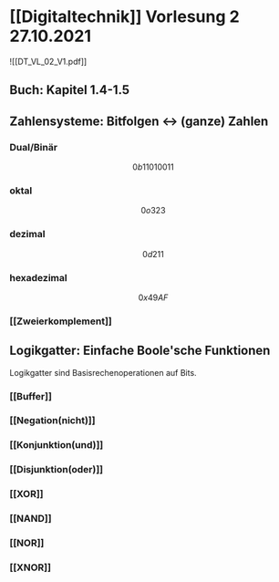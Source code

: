 # [[Digitaltechnik]] Vorlesung 2 27.10.2021
![[DT_VL_02_V1.pdf]]
## Buch: Kapitel 1.4-1.5
## Zahlensysteme: Bitfolgen <-> (ganze) Zahlen
### Dual/Binär
$$0b11010011$$
### oktal
$$0o323$$
### dezimal
$$0d211$$
### hexadezimal
$$0x49AF$$
### [[Zweierkomplement]]
## Logikgatter: Einfache Boole'sche Funktionen
Logikgatter sind Basisrechenoperationen auf Bits.
### [[Buffer]]
### [[Negation(nicht)]]
### [[Konjunktion(und)]]
### [[Disjunktion(oder)]]
### [[XOR]]
### [[NAND]]
### [[NOR]]
### [[XNOR]]